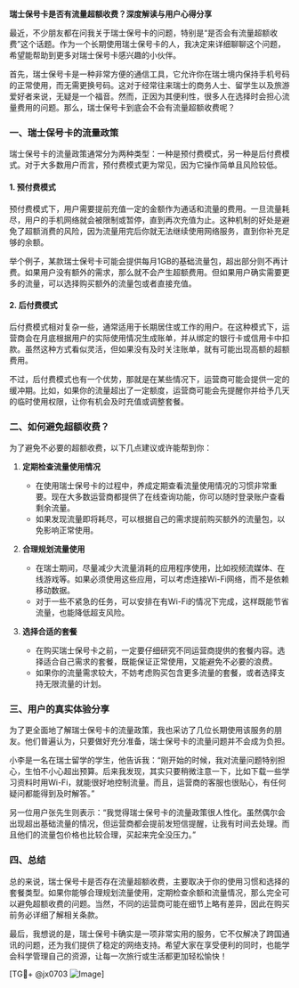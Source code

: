 **瑞士保号卡是否有流量超额收费？深度解读与用户心得分享**

最近，不少朋友都在问我关于瑞士保号卡的问题，特别是“是否会有流量超额收费”这个话题。作为一个长期使用瑞士保号卡的人，我决定来详细聊聊这个问题，希望能帮助到更多对瑞士保号卡感兴趣的小伙伴。

首先，瑞士保号卡是一种非常方便的通信工具，它允许你在瑞士境内保持手机号码的正常使用，而无需更换号码。这对于经常往来瑞士的商务人士、留学生以及旅游爱好者来说，无疑是一个福音。然而，正因为其便利性，很多人在选择时会担心流量费用的问题。那么，瑞士保号卡到底会不会有流量超额收费呢？

### 一、瑞士保号卡的流量政策

瑞士保号卡的流量政策通常分为两种类型：一种是预付费模式，另一种是后付费模式。对于大多数用户而言，预付费模式更为常见，因为它操作简单且风险较低。

#### 1. **预付费模式**
预付费模式下，用户需要提前充值一定的金额作为通话和流量的费用。一旦流量耗尽，用户的手机网络就会被限制或暂停，直到再次充值为止。这种机制的好处是避免了超额消费的风险，因为流量用完后你就无法继续使用网络服务，直到你补充足够的余额。

举个例子，某款瑞士保号卡可能会提供每月1GB的基础流量包，超出部分则不再计费。如果用户没有额外的需求，那么就不会产生超额费用。但如果用户确实需要更多的流量，可以选择购买额外的流量包或者直接充值。

#### 2. **后付费模式**
后付费模式相对复杂一些，通常适用于长期居住或工作的用户。在这种模式下，运营商会在月底根据用户的实际使用情况生成账单，并从绑定的银行卡或信用卡中扣款。虽然这种方式看似灵活，但如果没有及时关注账单，就有可能出现高额的超额费用。

不过，后付费模式也有一个优势，那就是在某些情况下，运营商可能会提供一定的缓冲期。比如，如果你的流量超出了一定额度，运营商可能会先提醒你并给予几天的临时使用权限，让你有机会及时充值或调整套餐。

### 二、如何避免超额收费？

为了避免不必要的超额收费，以下几点建议或许能帮到你：

1. **定期检查流量使用情况**
   - 在使用瑞士保号卡的过程中，养成定期查看流量使用情况的习惯非常重要。现在大多数运营商都提供了在线查询功能，你可以随时登录账户查看剩余流量。
   - 如果发现流量即将耗尽，可以根据自己的需求提前购买额外的流量包，以免影响正常使用。

2. **合理规划流量使用**
   - 在瑞士期间，尽量减少大流量消耗的应用程序使用，比如视频流媒体、在线游戏等。如果必须使用这些应用，可以考虑连接Wi-Fi网络，而不是依赖移动数据。
   - 对于一些不紧急的任务，可以安排在有Wi-Fi的情况下完成，这样既能节省流量，也能降低超支风险。

3. **选择合适的套餐**
   - 在购买瑞士保号卡之前，一定要仔细研究不同运营商提供的套餐内容。选择适合自己需求的套餐，既能保证正常使用，又能避免不必要的浪费。
   - 如果你的流量需求较大，不妨考虑购买包含更多流量的套餐，或者选择支持无限流量的计划。

### 三、用户的真实体验分享

为了更全面地了解瑞士保号卡的流量政策，我也采访了几位长期使用该服务的朋友。他们普遍认为，只要做好充分准备，瑞士保号卡的流量问题并不会成为负担。

小李是一名在瑞士留学的学生，他告诉我：“刚开始的时候，我对流量问题特别担心，生怕不小心超出预算。后来我发现，其实只要稍微注意一下，比如下载一些学习资料时用Wi-Fi，就能很好地控制流量。而且，运营商的客服也很贴心，有任何疑问都能得到及时解答。”

另一位用户张先生则表示：“我觉得瑞士保号卡的流量政策很人性化。虽然偶尔会出现超出基础流量的情况，但运营商都会提前发短信提醒，让我有时间去处理。而且他们的流量包价格也比较合理，买起来完全没压力。”

### 四、总结

总的来说，瑞士保号卡是否存在流量超额收费，主要取决于你的使用习惯和选择的套餐类型。如果你能够合理规划流量使用，定期检查余额和流量情况，那么完全可以避免超额收费的问题。当然，不同的运营商可能在细节上略有差异，因此在购买前务必详细了解相关条款。

最后，我想说的是，瑞士保号卡确实是一项非常实用的服务，它不仅解决了跨国通讯的问题，还为我们提供了稳定的网络支持。希望大家在享受便利的同时，也能学会科学管理自己的资源，让每一次旅行或生活都更加轻松愉快！

[TG💪+ @jx0703 ![Image](https://github.com/user-attachments/assets/dbca1d08-cadb-493c-b0ec-ad6f7a83f270)]